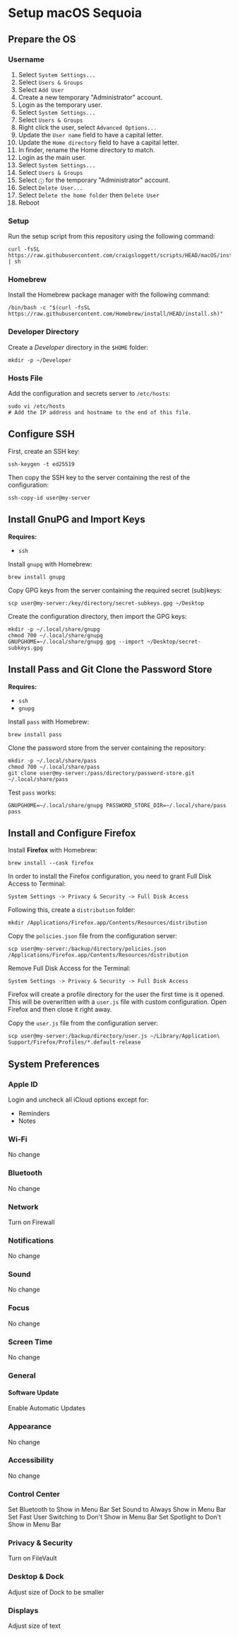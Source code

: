 # Setup macOS Sequoia

## Prepare the OS

### Username

1. Select `System Settings...`
2. Select `Users & Groups`
3. Select `Add User`
4. Create a new temporary "Administrator" account.
5. Login as the temporary user.
6. Select `System Settings...`
7. Select `Users & Groups`
8. Right click the user, select `Advanced Options...`
9. Update the `User name` field to have a capital letter.
10. Update the `Home directory` field to have a capital letter.
11. In finder, rename the Home directory to match.
12. Login as the main user.
13. Select `System Settings...`
14. Select `Users & Groups`
15. Select `ⓘ` for the temporary "Administrator" account.
16. Select `Delete User...`
17. Select `Delete the home folder` then `Delete User`
18. Reboot

### Setup

Run the setup script from this repository using the following command:

```shell
curl -fsSL https://raw.githubusercontent.com/craigsloggett/scripts/HEAD/macOS/install.sh | sh
```

### Homebrew

Install the Homebrew package manager with the following command:

```shell
/bin/bash -c "$(curl -fsSL https://raw.githubusercontent.com/Homebrew/install/HEAD/install.sh)"
```

### Developer Directory

Create a _Developer_ directory in the `$HOME` folder:

```shell
mkdir -p ~/Developer
```

### Hosts File

Add the configuration and secrets server to `/etc/hosts`:

```shell
sudo vi /etc/hosts
# Add the IP address and hostname to the end of this file.
```

## Configure SSH

First, create an SSH key:

```shell
ssh-keygen -t ed25519
```

Then copy the SSH key to the server containing the rest of the configuration:

```shell
ssh-copy-id user@my-server
```

## Install GnuPG and Import Keys

**Requires:**
 - `ssh`

Install `gnupg` with Homebrew:

```shell
brew install gnupg
```

Copy GPG keys from the server containing the required secret (sub)keys:

```shell
scp user@my-server:/key/directory/secret-subkeys.gpg ~/Desktop
```

Create the configuration directory, then import the GPG keys:

```shell
mkdir -p ~/.local/share/gnupg
chmod 700 ~/.local/share/gnupg
GNUPGHOME=~/.local/share/gnupg gpg --import ~/Desktop/secret-subkeys.gpg
```

## Install Pass and Git Clone the Password Store

**Requires:**
 - `ssh`
 - `gnupg`

Install `pass` with Homebrew:

```shell
brew install pass
```

Clone the password store from the server containing the repository:

```shell
mkdir -p ~/.local/share/pass
chmod 700 ~/.local/share/pass
git clone user@my-server:/pass/directory/password-store.git ~/.local/share/pass
```

Test `pass` works:

```shell
GNUPGHOME=~/.local/share/gnupg PASSWORD_STORE_DIR=~/.local/share/pass pass
```

## Install and Configure Firefox

Install **Firefox** with Homebrew:

```shell
brew install --cask firefox
```

In order to install the Firefox configuration, you need to grant Full Disk Access to Terminal:

`System Settings -> Privacy & Security -> Full Disk Access`

Following this, create a `distribution` folder:

```shell
mkdir /Applications/Firefox.app/Contents/Resources/distribution
```

Copy the `policies.json` file from the configuration server:

```shell
scp user@my-server:/backup/directory/policies.json /Applications/Firefox.app/Contents/Resources/distribution
```

Remove Full Disk Access for the Terminal:

`System Settings -> Privacy & Security -> Full Disk Access`

Firefox will create a profile directory for the user the first time is it opened. This will be overwritten with a `user.js` file with custom configuration. Open Firefox and then close it right away.

Copy the `user.js` file from the configuration server:

```shell
scp user@my-server:/backup/directory/user.js ~/Library/Application\ Support/Firefox/Profiles/*.default-release
```

## System Preferences

### Apple ID

Login and uncheck all iCloud options except for:
 - Reminders
 - Notes

### Wi-Fi

No change

### Bluetooth

No change

### Network

Turn on Firewall

### Notifications

No change

### Sound

No change

### Focus

No change

### Screen Time

No change

### General

#### Software Update

Enable Automatic Updates

### Appearance

No change

### Accessibility

No change

### Control Center

Set Bluetooth to Show in Menu Bar
Set Sound to Always Show in Menu Bar
Set Fast User Switching to Don't Show in Menu Bar
Set Spotlight to Don't Show in Menu Bar

### Privacy & Security

Turn on FileVault

### Desktop & Dock

Adjust size of Dock to be smaller

### Displays

Adjust size of text
